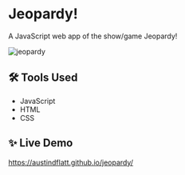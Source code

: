 # Jeopardy!

A JavaScript web app of the show/game Jeopardy!

![jeopardy](https://raw.githubusercontent.com/austindflatt/jeopardy/main/screenshot.png)

## 🛠 Tools Used

* JavaScript
* HTML
* CSS

## ✨ Live Demo

https://austindflatt.github.io/jeopardy/